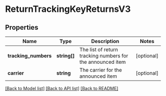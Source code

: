 # ReturnTrackingKeyReturnsV3

## Properties
Name | Type | Description | Notes
------------ | ------------- | ------------- | -------------
**tracking_numbers** | **string[]** | The list of return tracking numbers for the announced item | [optional] 
**carrier** | **string** | The carrier for the announced item | [optional] 

[[Back to Model list]](../../README.md#documentation-for-models) [[Back to API list]](../../README.md#documentation-for-api-endpoints) [[Back to README]](../../README.md)

